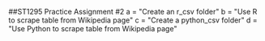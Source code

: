 ##ST1295 Practice Assignment #2
a = "Create an r_csv folder"
b = "Use R to scrape table from Wikipedia page"
c = "Create a python_csv folder"
d = "Use Python to scrape table from Wikipedia page"

